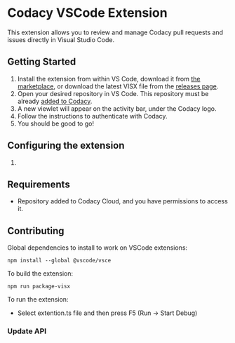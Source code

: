 # Codacy VSCode Extension

This extension allows you to review and manage Codacy pull requests and issues directly in Visual Studio Code.

## Getting Started

1. Install the extension from within VS Code, download it from [the marketplace](https://aka.ms/vscodepr-download), or download the latest VISX file from the [releases page](https://github.com/codacy/codacy-vscode-extension/tree/main/releases).
1. Open your desired repository in VS Code. This repository must be already [added to Codacy](https://docs.codacy.com/organizations/managing-repositories/#adding-a-repository).
1. A new viewlet will appear on the activity bar, under the Codacy logo.
1. Follow the instructions to authenticate with Codacy.
1. You should be good to go!


## Configuring the extension

1. 


## Requirements

- Repository added to Codacy Cloud, and you have permissions to access it.


## Contributing

Global dependencies to install to work on VSCode extensions:
```
npm install --global @vscode/vsce
```

To build the extension:
```
npm run package-visx
```

To run the extension: 
- Select extention.ts file and then press F5 (Run -> Start Debug)


### Update API 

